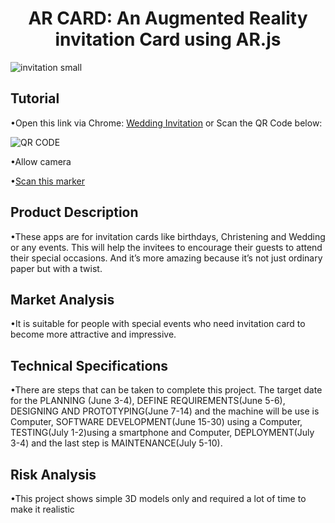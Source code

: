 <h1 align="center">AR CARD: An Augmented Reality invitation Card using AR.js </h1>

![invitation small](https://user-images.githubusercontent.com/106570017/178324511-52598255-7d11-4a36-a4f1-5db55a2d0282.jpg)


## Tutorial

•Open this link via Chrome: [Wedding Invitation](https://johnbenedictcastillo.github.io/bscsA/cruz-malabanan/) or Scan the QR Code below:

![QR CODE](https://user-images.githubusercontent.com/106570017/178169833-40bda642-a014-4a91-bae6-cc6f2eb01859.png)

•Allow camera

•[Scan this marker](https://user-images.githubusercontent.com/106570017/178280223-3edd4bf9-34f9-43e9-b583-046c209ff356.png)





## Product Description 

•These apps are for invitation cards like birthdays, 
Christening and Wedding or any events. This will help the invitees to encourage
their guests to attend their special occasions. And it’s more amazing because it’s not 
just ordinary paper but with a twist.

## Market Analysis

•It is suitable for people with special events who
need invitation card to become more attractive and impressive.

## Technical Specifications

•There are steps that can be taken to complete this project.
The target date for the PLANNING (June 3-4), DEFINE REQUIREMENTS(June 5-6), 
DESIGNING AND PROTOTYPING(June 7-14) and the machine  will be use is Computer, 
SOFTWARE DEVELOPMENT(June 15-30) using a Computer, TESTING(July 1-2)using a smartphone
 and Computer, 
DEPLOYMENT(July 3-4) and the last step is MAINTENANCE(July 5-10).

## Risk Analysis

•This project shows simple 3D models only and required a lot of 
time to make it realistic

